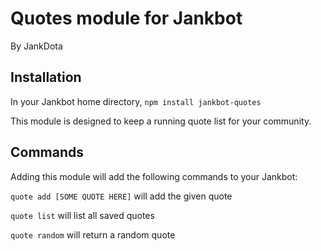 # Quotes module for Jankbot
By JankDota

## Installation
In your Jankbot home directory, `npm install jankbot-quotes`

This module is designed to keep a running quote list for your community.

## Commands

Adding this module will add the following commands to your Jankbot:

`quote add [SOME QUOTE HERE]` will add the given quote

`quote list` will list all saved quotes

`quote random` will return a random quote
